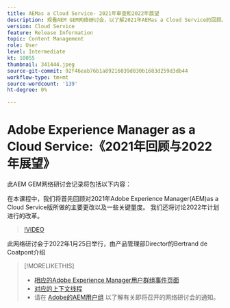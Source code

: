```yaml
---
title: AEMas a Cloud Service- 2021年审查和2022年展望
description: 观看AEM GEM网络研讨会，以了解2021年AEMas a Cloud Service的回顾。 另外，还可获取2022年预售内容的概述。
version: Cloud Service
feature: Release Information
topic: Content Management
role: User
level: Intermediate
kt: 10055
thumbnail: 341444.jpeg
source-git-commit: 92f46eab76b1a89216039d830b1683d259d3db44
workflow-type: tm+mt
source-wordcount: '139'
ht-degree: 0%

---
```



# Adobe Experience Manager as a Cloud Service:《2021年回顾与2022年展望》

此AEM GEM网络研讨会记录将包括以下内容：

在本课程中，我们将首先回顾对2021年Adobe Experience Manager(AEM)as a Cloud Service版所做的主要更改以及一些关键量度。 我们还将讨论2022年计划进行的改革。

>[!VIDEO](https://video.tv.adobe.com/v/341444/?quality=12&learn=on)

此网络研讨会于2022年1月25日举行，由产品管理部Director的Bertrand de Coatpont介绍

>[!MORELIKETHIS]
>
>* [相应的Adobe Experience Manager用户群组事件页面](https://aem-augs.adobe.com/events/details/adobe-experience-manager-aem-learning-chapter-presents-aem-gems-adobe-experience-manager-as-a-cloud-service-2021-review-and-2022-outlook/)
>* [对应的上下文线程](https://adobe.ly/3rqbSOz)
>* 请在 [Adobe的AEM用户组](https://aem-augs.adobe.com/) 以了解有关即将召开的网络研讨会的通知。

